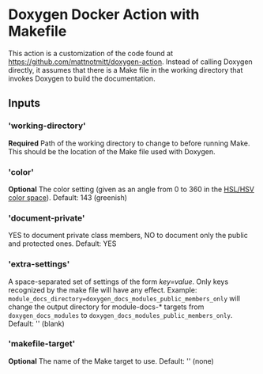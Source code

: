 # Doxygen Docker Action with Makefile

This action is a customization of the code found at
https://github.com/mattnotmitt/doxygen-action.  Instead of calling
Doxygen directly, it assumes that there is a Make file in the working
directory that invokes Doxygen to build the documentation.

## Inputs

### 'working-directory'

**Required** Path of the working directory to change to before running
  Make.  This should be the location of the Make file used with
  Doxygen.

### 'color'

**Optional** The color setting (given as an angle from 0 to 360 in the
  [HSL/HSV color space](https://en.wikipedia.org/wiki/HSL_and_HSV)).
  Default: 143 (greenish)

### 'document-private'

YES to document private class members, NO to document only the public
and protected ones.  Default: YES

### 'extra-settings'

A space-separated set of settings of the form *key=value*.  Only keys
recognized by the make file will have any effect.  Example:
`module_docs_directory=doxygen_docs_modules_public_members_only` will
change the output directory for module-docs-* targets from
`doxygen_docs_modules` to
`doxygen_docs_modules_public_members_only`. Default: '' (blank)

### 'makefile-target'

**Optional** The name of the Make target to use.  Default: '' (none)
